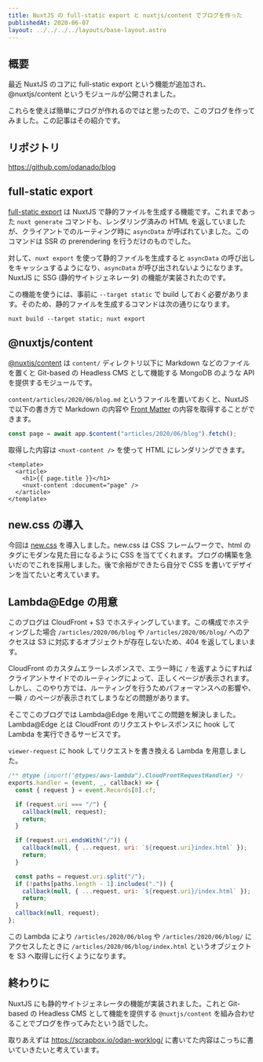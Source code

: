 ```yaml
---
title: NuxtJS の full-static export と nuxtjs/content でブログを作った
publishedAt: 2020-06-07
layout: ../../../../layouts/base-layout.astro
---
```


## 概要

最近 NuxtJS のコアに full-static export という機能が追加され、@nuxtjs/content というモジュールが公開されました。

これらを使えば簡単にブログが作れるのではと思ったので、このブログを作ってみました。この記事はその紹介です。

## リポジトリ

https://github.com/odanado/blog

## full-static export

[full-static export](https://github.com/nuxt/nuxt.js/pull/6159) は NuxtJS で静的ファイルを生成する機能です。これまであった `nuxt generate` コマンドも、レンダリング済みの HTML を返していましたが、クライアントでのルーティング時に `asyncData` が呼ばれていました。このコマンドは SSR の prerendering を行うだけのものでした。

対して、`nuxt export` を使って静的ファイルを生成すると `asyncData` の呼び出しをキャッシュするようになり、`asyncData` が呼び出されないようになります。NuxtJS に SSG (静的サイトジェネレータ) の機能が実装されたのです。

この機能を使うには、事前に `--target static` で build しておく必要があります。そのため、静的ファイルを生成するコマンドは次の通りになります。

```console
nuxt build --target static; nuxt export
```

## @nuxtjs/content

[@nuxtjs/content](https://content.nuxtjs.org/) は `content/` ディレクトリ以下に Markdown などのファイルを置くと Git-based の Headless CMS として機能する MongoDB のような API を提供するモジュールです。

`content/articles/2020/06/blog.md` というファイルを置いておくと、NuxtJS で以下の書き方で Markdown の内容や [Front Matter](https://jekyllrb.com/docs/front-matter/) の内容を取得することができます。

```js
const page = await app.$content("articles/2020/06/blog").fetch();
```

取得した内容は `<nuxt-content />` を使って HTML にレンダリングできます。

```vue
<template>
  <article>
    <h1>{{ page.title }}</h1>
    <nuxt-content :document="page" />
  </article>
</template>
```

## new.css の導入

今回は [new.css](https://newcss.net/) を導入しました。new.css は CSS フレームワークで、html のタグにモダンな見た目になるように CSS を当ててくれます。ブログの構築を急いだのでこれを採用しました。後で余裕ができたら自分で CSS を書いてデザインを当てたいと考えています。

## Lambda@Edge の用意

このブログは CloudFront + S3 でホスティングしています。この構成でホスティングした場合 `/articles/2020/06/blog` や `/articles/2020/06/blog/` へのアクセスは S3 に対応するオブジェクトが存在しないため、404 を返してしまいます。

CloudFront のカスタムエラーレスポンスで、エラー時に `/` を返すようにすればクライアントサイドでのルーティングによって、正しくページが表示されます。しかし、このやり方では、ルーティングを行うためパフォーマンスへの影響や、一瞬 `/` のページが表示されてしまうなどの問題があります。

そこでこのブログでは Lambda@Edge を用いてこの問題を解決しました。Lambda@Edge とは CloudFront のリクエストやレスポンスに hook して Lambda を実行できるサービスです。

`viewer-request` に hook してリクエストを書き換える Lambda を用意しました。

```js
/** @type {import("@types/aws-lambda").CloudFrontRequestHandler} */
exports.handler = (event, _, callback) => {
  const { request } = event.Records[0].cf;

  if (request.uri === "/") {
    callback(null, request);
    return;
  }

  if (request.uri.endsWith("/")) {
    callback(null, { ...request, uri: `${request.uri}index.html` });
    return;
  }

  const paths = request.uri.split("/");
  if (!paths[paths.length - 1].includes(".")) {
    callback(null, { ...request, uri: `${request.uri}/index.html` });
    return;
  }
  callback(null, request);
};
```

この Lambda により `/articles/2020/06/blog` や `/articles/2020/06/blog/` にアクセスしたときに `/articles/2020/06/blog/index.html` というオブジェクトを S3 へ取得しに行くようになります。

## 終わりに

NuxtJS にも静的サイトジェネレータの機能が実装されました。これと Git-based の Headless CMS として機能を提供する `@nuxtjs/content` を組み合わせることでブログを作ってみたという話でした。

取りあえずは https://scrapbox.io/odan-worklog/ に書いてた内容はこっちに書いていきたいと考えています。
